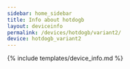 ```yaml
---
sidebar: home_sidebar
title: Info about hotdogb
layout: deviceinfo
permalink: /devices/hotdogb/variant2/
device: hotdogb_variant2
---
```

{% include templates/device_info.md %}
